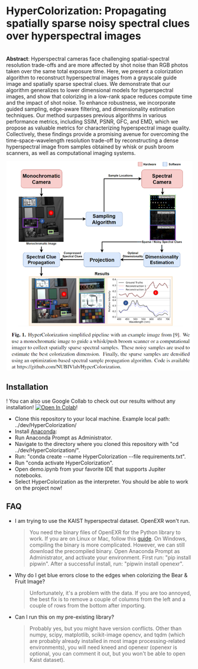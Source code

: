 <h1> HyperColorization: Propagating spatially sparse noisy spectral clues over hyperspectral images </h1><br>
<b>Abstract</b>: Hyperspectral cameras face challenging spatial-spectral resolution trade-offs and are more affected by shot noise than RGB photos taken over the same total exposure time. Here, we present a colorization algorithm to reconstruct hyperspectral images from a grayscale guide image and spatially sparse spectral clues. We demonstrate that our algorithm generalizes to lower dimensional models for hyperspectral images, and show that colorizing in a low-rank space reduces compute time and the impact of shot noise. To enhance robustness, we incorporate guided sampling, edge-aware filtering, and dimensionality estimation techniques. Our method surpasses previous algorithms in various performance metrics, including SSIM, PSNR, GFC, and EMD, which we propose as valuable metrics for characterizing hyperspectral image quality. Collectively, these findings provide a promising avenue for overcoming the time-space-wavelength resolution trade-off by reconstructing a dense hyperspectral image from samples obtained by whisk or push broom scanners, as well as computational imaging systems. 
<p align="center">
  <img src="ui/F1.png">
</p>
<h2>Installation </h2>
! You can also use <dtrong>Google Collab</strong> to check out our results without any installation! <a href="https://colab.research.google.com/github/NUBIVlab/HyperColorization/blob/master/demo.ipynb" target="_parent"><img src="https://colab.research.google.com/assets/colab-badge.svg" alt="Open In Colab"/></a>!
  
* Clone this repository to your local machine. Example local path: ../dev/HyperColorization/
* Install [Anaconda]( https://www.anaconda.com/):
* Run Anaconda Prompt as Administrator.
* Navigate to the directory where you cloned this repository with "cd ../dev/HyperColorization/".
* Run: "conda create --name HyperColorization --file requirements.txt".
* Run "conda activate HyperColorization".<br>
* Open demo.ipynb from your favorite IDE that supports Jupiter notebooks.<br>
* Select HyperColorization as the interpreter. You should be able to work on the project now!<br>

<h2> FAQ </h2>

* I am trying to use the KAIST hyperspectral dataset. OpenEXR won't run.
  > You need the binary files of OpenEXR for the Python library to work. If you are on Linux or Mac, follow this [guide](https://openexr.com/en/latest/install.html). On Windows, compiling the binary is more complicated. However, we can still download the precompiled binary. Open Anaconda Prompt as Administrator, and activate your environment. First run: "pip install pipwin". After a successful install, run: "pipwin install openexr".

* Why do I get blue errors close to the edges when colorizing the Bear & Fruit Image?
  > Unfortunately, it's a problem with the data. If you are too annoyed, the best fix is to remove a couple of columns from the left and a couple of rows from the bottom after importing.

* Can I run this on my pre-existing library?
  > Probably yes, but you might have version conflicts. Other than numpy, scipy, matplotlib, scikit-image opencv, and tqdm (which are probably already installed in most image processing-related environments), you will need kneed and openexr (openexr is optional, you can comment it out, but you won't be able to open Kaist dataset). 
  
